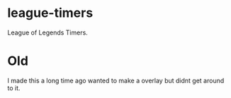 # league-timers
League of Legends Timers.

# Old
I made this a long time ago wanted to make a overlay but didnt get around to it.


